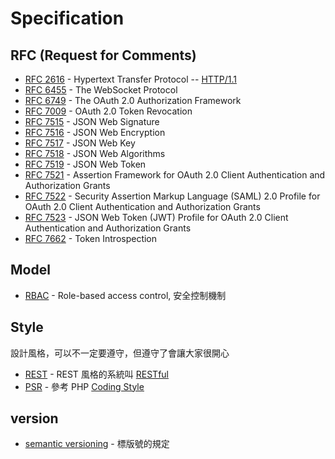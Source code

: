 # Specification

## RFC (Request for Comments)

* [RFC 2616](https://tools.ietf.org/html/rfc2616) - Hypertext Transfer Protocol -- [HTTP/1.1](/network/http.md)
* [RFC 6455](https://tools.ietf.org/html/rfc6455) - The WebSocket Protocol
* [RFC 6749](https://tools.ietf.org/html/rfc6749) - The OAuth 2.0 Authorization Framework
* [RFC 7009](https://tools.ietf.org/html/rfc7009) - OAuth 2.0 Token Revocation
* [RFC 7515](https://tools.ietf.org/html/rfc7515) - JSON Web Signature
* [RFC 7516](https://tools.ietf.org/html/rfc7516) - JSON Web Encryption
* [RFC 7517](https://tools.ietf.org/html/rfc7517) - JSON Web Key
* [RFC 7518](https://tools.ietf.org/html/rfc7518) - JSON Web Algorithms
* [RFC 7519](https://tools.ietf.org/html/rfc7519) - JSON Web Token
* [RFC 7521](https://tools.ietf.org/html/rfc7521) - Assertion Framework for OAuth 2.0 Client Authentication and Authorization Grants
* [RFC 7522](https://tools.ietf.org/html/rfc7522) - Security Assertion Markup Language (SAML) 2.0 Profile for OAuth 2.0 Client Authentication and Authorization Grants
* [RFC 7523](https://tools.ietf.org/html/rfc7523) - JSON Web Token (JWT) Profile for OAuth 2.0 Client Authentication and Authorization Grants
* [RFC 7662](https://tools.ietf.org/html/rfc7662) - Token Introspection

## Model

* [RBAC](https://en.wikipedia.org/wiki/Role-based_access_control) - Role-based access control, 安全控制機制

## Style

設計風格，可以不一定要遵守，但遵守了會讓大家很開心

* [REST](https://zh.wikipedia.org/wiki/REST) - REST 風格的系統叫 [RESTful](/restful/README.md)
* [PSR](http://www.php-fig.org/psr/) - 參考 PHP [Coding Style](/pdl/php/coding-style.md)

## version

* [semantic versioning](http://semver.org/) - 標版號的規定
